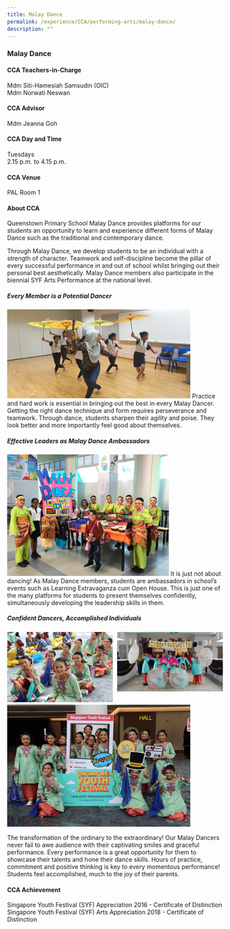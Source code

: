 ```yaml
---
title: Malay Dance
permalink: /experience/CCA/performing-arts/malay-dance/
description: ""
---
```


### **Malay Dance**
#### **CCA Teachers-in-Charge**
Mdm Siti-Hamesiah Samsudin (OIC)<br>
Mdm Norwati Neswan

#### **CCA Advisor**
Mdm Jeanna Goh

#### **CCA Day and Time**
Tuesdays<br>
2.15 p.m. to 4.15 p.m.

#### **CCA Venue**
PAL Room 1

#### **About CCA**
Queenstown Primary School Malay Dance provides platforms for our students an opportunity to learn and experience different forms of Malay Dance such as the traditional and contemporary dance.

Through Malay Dance, we develop students to be an individual with a strength of character. Teamwork and self-discipline become the pillar of every successful performance in and out of school whilst bringing out their personal best aesthetically. Malay Dance members also participate in the biennial SYF Arts Performance at the national level.

##### **Every Member is a Potential Dancer**

<img src="/images/ML%20Dance%20Pic%201.jpeg" 
     style="width:85%">
Practice and hard work is essential in bringing out the best in every Malay Dancer. Getting the right dance technique and form requires perseverance and teamwork. Through dance, students sharpen their agility and poise. They look better and more importantly feel good about themselves.

##### **Effective Leaders as Malay Dance Ambassadors**
<img src="/images/ML%20Dance%20Pic%202.jpeg" 
     style="width:75%">
It is just not about dancing! As Malay Dance members, students are ambassadors in school’s events such as Learning Extravaganza cum Open House. This is just one of the many platforms for students to present themselves confidently, simultaneously developing the leadership skills in them.

##### **Confident Dancers, Accomplished Individuals**

<img src="/images/ML%20Dance%20Pic%203.jpg" 
     style="width:49%" align=left>
<img src="/images/Malay%20Dance%20Pic%204.jpeg" 
     style="width:49%" align=right>		 
<br><br><br><br><br><br><br><br>		 
<img src="/images/ML%20Dance%20Pic%205.jpg" 
     style="width:85%" >
		 
The transformation of the ordinary to the extraordinary! Our Malay Dancers never fail to awe audience with their captivating smiles and graceful performance. Every performance is a great opportunity for them to showcase their talents and hone their dance skills. Hours of practice, commitment and positive thinking is key to every momentous performance! Students feel accomplished, much to the joy of their parents.

#### **CCA Achievement**
Singapore Youth Festival (SYF) Appreciation 2016 - Certificate of Distinction<br>
Singapore Youth Festival (SYF) Arts Appreciation 2018 - Certificate of Distinction